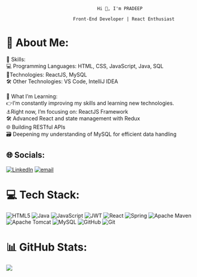                                       Hi 👋, I'm PRADEEP

                             Front-End Developer | React Enthusiast


# 💫 About Me:
🔧 Skills:<br>💻 Programming Languages: HTML, CSS, JavaScript, Java, SQL<br>🚀Technologies: ReactJS, MySQL<br>🛠️ Other Technologies: VS Code, IntelliJ IDEA<br><br>🌱 What I’m Learning:<br>👉I’m constantly improving my skills and learning new technologies.<br>⚓Right now, I’m focusing on: ReactJS Framework<br>🛠️ Advanced React and state management with Redux<br>🌐 Building RESTful APIs<br>🗃️ Deepening my understanding of MySQL for efficient data handling


## 🌐 Socials:
[![LinkedIn](https://img.shields.io/badge/LinkedIn-%230077B5.svg?logo=linkedin&logoColor=white)](https://linkedin.com/in/https://www.linkedin.com/in/pradeep-periyasamy-743451334) [![email](https://img.shields.io/badge/Email-D14836?logo=gmail&logoColor=white)](mailto:pradeepperiyasamy07@gmail.com) 

# 💻 Tech Stack:
![HTML5](https://img.shields.io/badge/html5-%23E34F26.svg?style=for-the-badge&logo=html5&logoColor=white) ![Java](https://img.shields.io/badge/java-%23ED8B00.svg?style=for-the-badge&logo=openjdk&logoColor=white) ![JavaScript](https://img.shields.io/badge/javascript-%23323330.svg?style=for-the-badge&logo=javascript&logoColor=%23F7DF1E) ![JWT](https://img.shields.io/badge/JWT-black?style=for-the-badge&logo=JSON%20web%20tokens) ![React](https://img.shields.io/badge/react-%2320232a.svg?style=for-the-badge&logo=react&logoColor=%2361DAFB) ![Spring](https://img.shields.io/badge/spring-%236DB33F.svg?style=for-the-badge&logo=spring&logoColor=white) ![Apache Maven](https://img.shields.io/badge/Apache%20Maven-C71A36?style=for-the-badge&logo=Apache%20Maven&logoColor=white) ![Apache Tomcat](https://img.shields.io/badge/apache%20tomcat-%23F8DC75.svg?style=for-the-badge&logo=apache-tomcat&logoColor=black) ![MySQL](https://img.shields.io/badge/mysql-4479A1.svg?style=for-the-badge&logo=mysql&logoColor=white) ![GitHub](https://img.shields.io/badge/github-%23121011.svg?style=for-the-badge&logo=github&logoColor=white) ![Git](https://img.shields.io/badge/git-%23F05033.svg?style=for-the-badge&logo=git&logoColor=white)
# 📊 GitHub Stats:
<!-- ![](https://github-readme-stats.vercel.app/api?username=pvpradeep08&theme=dark&hide_border=false&include_all_commits=false&count_private=false)<br/>
![](https://github-readme-streak-stats.herokuapp.com/?user=pvpradeep08&theme=dark&hide_border=false)<br/>-->
![](https://github-readme-stats.vercel.app/api/top-langs/?username=pvpradeep08&theme=dark&hide_border=false&include_all_commits=false&count_private=false&layout=compact)

<!-- Proudly created with GPRM ( https://gprm.itsvg.in ) -->

